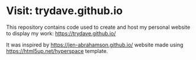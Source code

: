 # Visit: trydave.github.io

This repository contains code used to create and host my personal website to display my work: https://trydave.github.io/

It was inspired by https://jen-abrahamson.github.io/ website made using https://html5up.net/hyperspace template.
